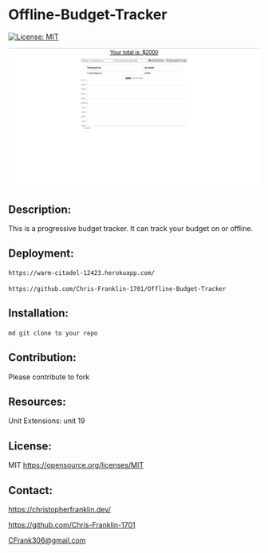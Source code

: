# Offline-Budget-Tracker
  [![License: MIT](https://img.shields.io/badge/License-MIT-blue.svg)](https://opensource.org/licenses/MIT)


   ![Preview of the project](./BudgetTracker.png)


  ## Description:
  This is a progressive budget tracker.  It can track your budget on or offline.

  ## Deployment:

    https://warm-citadel-12423.herokuapp.com/

    https://github.com/Chris-Franklin-1701/Offline-Budget-Tracker

  ## Installation:
  ``` md git clone to your repo ```
  

  ## Contribution:
  Please contribute to fork

  ## Resources:
  Unit Extensions: unit 19
  
  ## License:
  MIT
  https://opensource.org/licenses/MIT

  ## Contact:
  https://christopherfranklin.dev/

  https://github.com/Chris-Franklin-1701
  
  CFrank306@gmail.com

